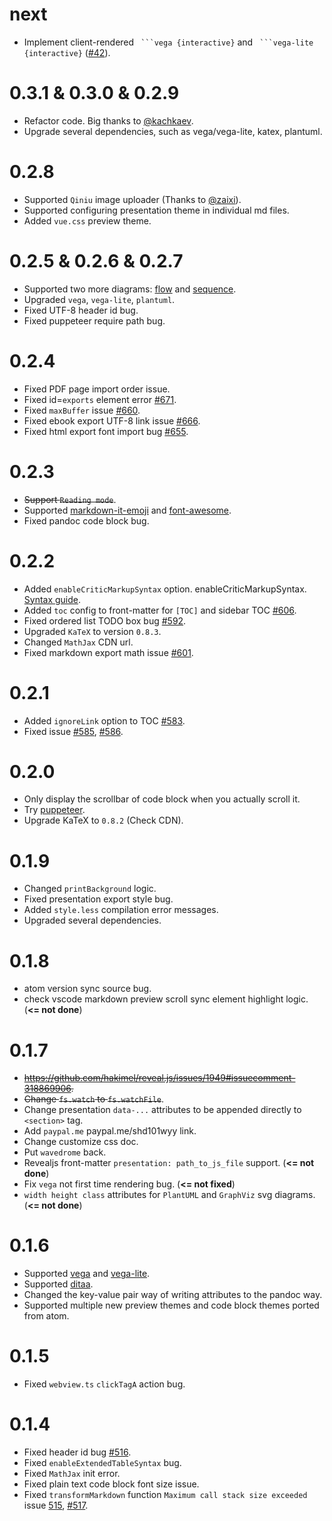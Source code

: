 # next
* Implement client-rendered ` ```vega {interactive}` and ` ```vega-lite {interactive}` ([#42](https://github.com/shd101wyy/mume/pull/42)).

# 0.3.1 & 0.3.0 & 0.2.9
* Refactor code. Big thanks to [@kachkaev](https://github.com/kachkaev).  
* Upgrade several dependencies, such as vega/vega-lite, katex, plantuml.  

# 0.2.8
* Supported `Qiniu` image uploader (Thanks to [@zaixi](https://github.com/zaixi)).
* Supported configuring presentation theme in individual md files.
* Added `vue.css` preview theme.

# 0.2.5 & 0.2.6 & 0.2.7
* Supported two more diagrams: [flow](http://flowchart.js.org/) and [sequence](https://bramp.github.io/js-sequence-diagrams/).
* Upgraded `vega`, `vega-lite`, `plantuml`.
* Fixed UTF-8 header id bug.
* Fixed puppeteer require path bug.  

# 0.2.4
* Fixed PDF page import order issue.
* Fixed id=`exports` element error [#671](https://github.com/shd101wyy/markdown-preview-enhanced/issues/671).
* Fixed `maxBuffer` issue [#660](https://github.com/shd101wyy/markdown-preview-enhanced/issues/660).
* Fixed ebook export UTF-8 link issue [#666](https://github.com/shd101wyy/markdown-preview-enhanced/issues/666).
* Fixed html export font import bug [#655](https://github.com/shd101wyy/markdown-preview-enhanced/issues/655).

# 0.2.3
* ~~Support `Reading mode`~~.
* Supported [markdown-it-emoji](https://github.com/markdown-it/markdown-it-emoji) and [font-awesome](https://github.com/FortAwesome/Font-Awesome).
* Fixed pandoc code block bug.

# 0.2.2
* Added `enableCriticMarkupSyntax` option. enableCriticMarkupSyntax. [Syntax guide](http://criticmarkup.com/users-guide.php).
* Added `toc` config to front-matter for `[TOC]` and sidebar TOC [#606](https://github.com/shd101wyy/markdown-preview-enhanced/issues/606).
* Fixed ordered list TODO box bug [#592](https://github.com/shd101wyy/markdown-preview-enhanced/issues/592).
* Upgraded `KaTeX` to version `0.8.3`.
* Changed `MathJax` CDN url.
* Fixed markdown export math issue [#601](https://github.com/shd101wyy/markdown-preview-enhanced/issues/601).

# 0.2.1
* Added `ignoreLink` option to TOC [#583](https://github.com/shd101wyy/markdown-preview-enhanced/issues/583).
* Fixed issue [#585](https://github.com/shd101wyy/markdown-preview-enhanced/issues/585), [#586](https://github.com/shd101wyy/markdown-preview-enhanced/issues/585).

# 0.2.0
* Only display the scrollbar of code block when you actually scroll it.
* Try [puppeteer](https://github.com/GoogleChrome/puppeteer).
* Upgrade KaTeX to `0.8.2` (Check CDN).

# 0.1.9
* Changed `printBackground` logic.
* Fixed presentation export style bug.
* Added `style.less` compilation error messages.
* Upgraded several dependencies.

# 0.1.8
* atom version sync source bug.
* check vscode markdown preview scroll sync element highlight logic.  (**<= not done**)

# 0.1.7
* ~~https://github.com/hakimel/reveal.js/issues/1949#issuecomment-318869906.~~
* ~~Change `fs.watch` to `fs.watchFile`~~.
* Change presentation `data-...` attributes to be appended directly to `<section>` tag.
* Add `paypal.me` paypal.me/shd101wyy link.
* Change customize css doc.
* Put `wavedrome` back.
* Revealjs front-matter `presentation: path_to_js_file` support.  (**<= not done**)
* Fix `vega` not first time rendering bug. (**<= not fixed**)
* `width height class` attributes for `PlantUML` and `GraphViz` svg diagrams. (**<= not done**)

# 0.1.6
* Supported [vega](https://vega.github.io/vega/) and [vega-lite](https://vega.github.io/vega-lite/).
* Supported [ditaa](https://github.com/stathissideris/ditaa).
* Changed the key-value pair way of writing attributes to the pandoc way.
* Supported multiple new preview themes and code block themes ported from atom.

# 0.1.5
* Fixed `webview.ts` `clickTagA` action bug.

# 0.1.4
* Fixed header id bug [#516](https://github.com/shd101wyy/markdown-preview-enhanced/issues/516).
* Fixed `enableExtendedTableSyntax` bug.
* Fixed `MathJax` init error.
* Fixed plain text code block font size issue.
* Fixed `transformMarkdown` function `Maximum call stack size exceeded` issue [515](https://github.com/shd101wyy/markdown-preview-enhanced/issues/515), [#517](https://github.com/shd101wyy/markdown-preview-enhanced/issues/517).
